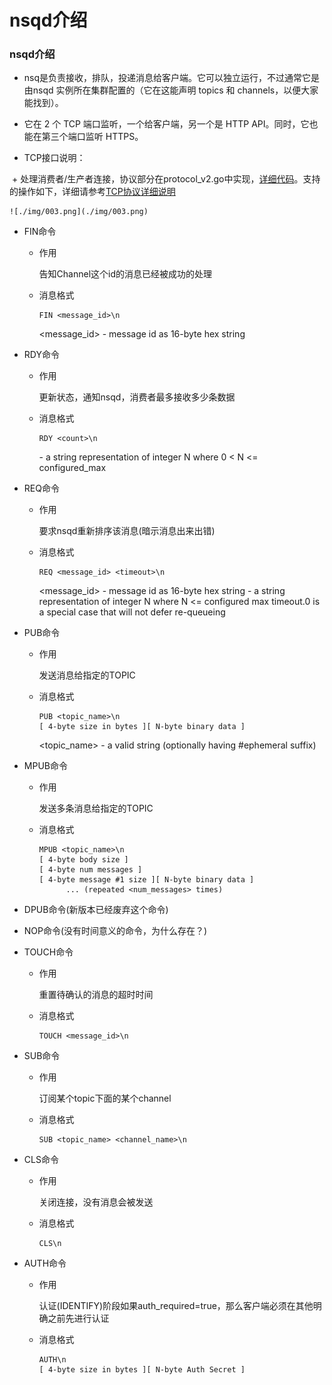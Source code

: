 # nsqd介绍

### nsqd介绍

+ nsq是负责接收，排队，投递消息给客户端。它可以独立运行，不过通常它是由nsqd 实例所在集群配置的（它在这能声明 topics 和 channels，以便大家能找到）。

+ 它在 2 个 TCP 端口监听，一个给客户端，另一个是 HTTP API。同时，它也能在第三个端口监听 HTTPS。

+ TCP接口说明：

  + 处理消费者/生产者连接，协议部分在protocol_v2.go中实现，[详细代码](https://github.com/feixiao/nsq-0.3.7/blob/master/nsqd/protocol_v2.go)。支持的操作如下，详细请参考[TCP协议详细说明](http://nsq.io/clients/tcp_protocol_spec.html)

    ![./img/003.png](./img/003.png)

  + FIN命令

    + 作用

      告知Channel这个id的消息已经被成功的处理

    + 消息格式

      ```shell
      FIN <message_id>\n
      ```

      <message_id> - message id as 16-byte hex string

  + RDY命令

    + 作用

      更新状态，通知nsqd，消费者最多接收多少条数据

    + 消息格式

      ```shell
      RDY <count>\n
      ```

      <count> - a string representation of integer N where 0 < N <= configured_max

  + REQ命令

    + 作用

      要求nsqd重新排序该消息(暗示消息出来出错)

    + 消息格式

      ```
      REQ <message_id> <timeout>\n
      ```

      <message_id> - message id as 16-byte hex string
      <timeout> - a string representation of integer N where N <= configured max timeout.0 is a special case that will not defer re-queueing

  + PUB命令

    + 作用

      发送消息给指定的TOPIC

    + 消息格式

      ```
      PUB <topic_name>\n
      [ 4-byte size in bytes ][ N-byte binary data ]
      ```

      <topic_name> - a valid string (optionally having #ephemeral suffix)

  + MPUB命令

    + 作用

      发送多条消息给指定的TOPIC

    + 消息格式

      ```shell
      MPUB <topic_name>\n
      [ 4-byte body size ]
      [ 4-byte num messages ]
      [ 4-byte message #1 size ][ N-byte binary data ]
            ... (repeated <num_messages> times)
      ```

  +  DPUB命令(新版本已经废弃这个命令)

  + NOP命令(没有时间意义的命令，为什么存在？)

  + TOUCH命令

      + 作用

        重置待确认的消息的超时时间


      + 消息格式

        ```
        TOUCH <message_id>\n
        ```

  + SUB命令

    + 作用

      订阅某个topic下面的某个channel

    + 消息格式

      ```
      SUB <topic_name> <channel_name>\n
      ```

  + CLS命令

    + 作用

      关闭连接，没有消息会被发送

    + 消息格式

      ```
      CLS\n
      ```

  + AUTH命令

    + 作用

      认证(IDENTIFY)阶段如果auth_required=true，那么客户端必须在其他明确之前先进行认证

    + 消息格式

      ```
      AUTH\n
      [ 4-byte size in bytes ][ N-byte Auth Secret ]
      ```
